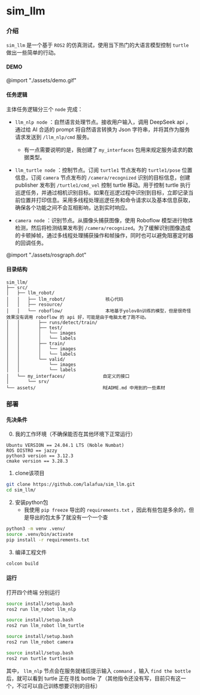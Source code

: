 # sim_llm

### 介绍

`sim_llm` 是一个基于 `ROS2` 的仿真测试，使用当下热门的大语言模型控制 `turtle` 做出一些简单的行动。

#### DEMO
@import "./assets/demo.gif"

#### 任务逻辑
主体任务逻辑分三个 `node` 完成：

- `llm_nlp node` ：自然语言处理节点。接收用户输入，调用 DeepSeek api ，通过给 AI 合适的 prompt 将自然语言转换为 Json 字符串，并将其作为服务请求发送到 `/llm_nlp/cmd` 服务。
    - 有一点需要说明的是，我创建了 `my_interfaces` 包用来规定服务请求的数据类型。

- `llm_turtle node` ：控制节点。订阅 `turtle1` 节点发布的 `turtle1/pose` 位置信息，订阅 `camera` 节点发布的 `/camera/recognized` 识别的目标信息，创建 publisher 发布到 `/turtle1/cmd_vel` 控制 turtle 移动。用于控制 turtle 执行巡逻任务，并通过相机识别目标。如果在巡逻过程中识别到目标，立即记录当前位置并打印信息。采用多线程处理巡逻任务和命令请求以及基本信息获取，确保各个功能之间不会互相影响，达到实时响应。

- `camera node` ：识别节点。从摄像头捕获图像，使用 Roboflow 模型进行物体检测，然后将检测结果发布到 `/camera/recognized`。为了缓解识别图像造成的卡顿掉帧，通过多线程处理捕获操作和帧操作，同时也可以避免阻塞定时器的回调任务。

@import "./assets/rosgraph.dot"

#### 目录结构
```
sim_llm/
├── src/
│   ├── llm_robot/
│   │   ├── llm_robot/               核心代码
│   │   ├── resource/
│   │   └── roboflow/                本地基于yolov8n训练的模型，但是很奇怪效果没有调用 roboflow 的 api 好，可能是由于电脑太老了跑不动。
│   │       ├── runs/detect/train/
│   │       ├── test/                
│   │       │   └── images
│   │       │   └── labels
│   │       ├── train/
│   │       │   └── images
│   │       │   └── labels
│   │       └── valid/
│   │           └── images
│   │           └── labels
│   └── my_interfaces/              自定义的接口
│       └── srv/
└── assets/                         README.md 中用到的一些素材
```

### 部署

#### 先决条件
0. 我的工作环境（不确保能否在其他环境下正常运行）

```
Ubuntu VERSION == 24.04.1 LTS (Noble Numbat)
ROS DISTRO == jazzy
python3 version == 3.12.3
cmake version == 3.28.3
```

1. clone该项目

```bash
git clone https://github.com/lalafua/sim_llm.git
cd sim_llm/
```

2. 安装python包
    - 我使用 `pip freeze` 导出的 `requirements.txt` ，因此有些包是多余的，但是导出的包太多了就没有一个一个查

```bash
python3 -m venv .venv/
source .venv/bin/activate
pip install -r requirements.txt
```

3. 编译工程文件

```bash
colcon build
```

#### 运行

打开四个终端
分别运行

```bash
source install/setup.bash
ros2 run llm_robot llm_nlp
```
```bash
source install/setup.bash
ros2 run llm_robot llm_turtle
```
```bash
source install/setup.bash
ros2 run llm_robot camera
```
```bash
source install/setup.bash
ros2 run turtle turtlesim
```

其中， `llm_nlp` 节点会在服务就绪后提示输入 `command` ，输入 `find the bottle` 后，就可以看到 turtle 正在寻找 bottle 了（其他指令还没有写，目前只有这一个，不过可以自己训练想要识别的目标）